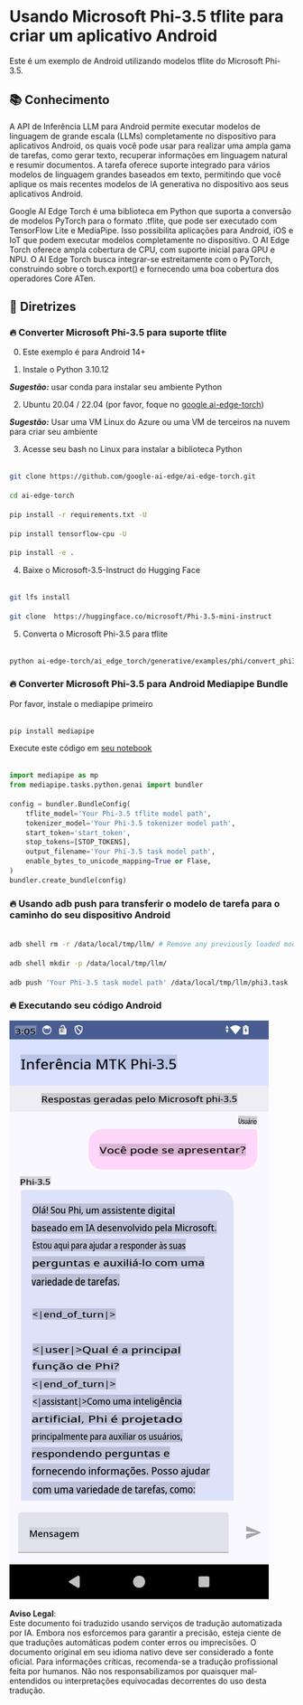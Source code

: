 # **Usando Microsoft Phi-3.5 tflite para criar um aplicativo Android**

Este é um exemplo de Android utilizando modelos tflite do Microsoft Phi-3.5.

## **📚 Conhecimento**

A API de Inferência LLM para Android permite executar modelos de linguagem de grande escala (LLMs) completamente no dispositivo para aplicativos Android, os quais você pode usar para realizar uma ampla gama de tarefas, como gerar texto, recuperar informações em linguagem natural e resumir documentos. A tarefa oferece suporte integrado para vários modelos de linguagem grandes baseados em texto, permitindo que você aplique os mais recentes modelos de IA generativa no dispositivo aos seus aplicativos Android.

Google AI Edge Torch é uma biblioteca em Python que suporta a conversão de modelos PyTorch para o formato .tflite, que pode ser executado com TensorFlow Lite e MediaPipe. Isso possibilita aplicações para Android, iOS e IoT que podem executar modelos completamente no dispositivo. O AI Edge Torch oferece ampla cobertura de CPU, com suporte inicial para GPU e NPU. O AI Edge Torch busca integrar-se estreitamente com o PyTorch, construindo sobre o torch.export() e fornecendo uma boa cobertura dos operadores Core ATen.

## **🪬 Diretrizes**

### **🔥 Converter Microsoft Phi-3.5 para suporte tflite**

0. Este exemplo é para Android 14+

1. Instale o Python 3.10.12

***Sugestão:*** usar conda para instalar seu ambiente Python

2. Ubuntu 20.04 / 22.04 (por favor, foque no [google ai-edge-torch](https://github.com/google-ai-edge/ai-edge-torch))

***Sugestão:*** Usar uma VM Linux do Azure ou uma VM de terceiros na nuvem para criar seu ambiente

3. Acesse seu bash no Linux para instalar a biblioteca Python

```bash

git clone https://github.com/google-ai-edge/ai-edge-torch.git

cd ai-edge-torch

pip install -r requirements.txt -U 

pip install tensorflow-cpu -U

pip install -e .

```

4. Baixe o Microsoft-3.5-Instruct do Hugging Face

```bash

git lfs install

git clone  https://huggingface.co/microsoft/Phi-3.5-mini-instruct

```

5. Converta o Microsoft Phi-3.5 para tflite

```bash

python ai-edge-torch/ai_edge_torch/generative/examples/phi/convert_phi3_to_tflite.py --checkpoint_path  Your Microsoft Phi-3.5-mini-instruct path --tflite_path Your Microsoft Phi-3.5-mini-instruct tflite path  --prefill_seq_len 1024 --kv_cache_max_len 1280 --quantize True

```

### **🔥 Converter Microsoft Phi-3.5 para Android Mediapipe Bundle**

Por favor, instale o mediapipe primeiro

```bash

pip install mediapipe

```

Execute este código em [seu notebook](../../../../../../code/09.UpdateSamples/Aug/Android/convert/convert_phi.ipynb)

```python

import mediapipe as mp
from mediapipe.tasks.python.genai import bundler

config = bundler.BundleConfig(
    tflite_model='Your Phi-3.5 tflite model path',
    tokenizer_model='Your Phi-3.5 tokenizer model path',
    start_token='start_token',
    stop_tokens=[STOP_TOKENS],
    output_filename='Your Phi-3.5 task model path',
    enable_bytes_to_unicode_mapping=True or Flase,
)
bundler.create_bundle(config)

```

### **🔥 Usando adb push para transferir o modelo de tarefa para o caminho do seu dispositivo Android**

```bash

adb shell rm -r /data/local/tmp/llm/ # Remove any previously loaded models

adb shell mkdir -p /data/local/tmp/llm/

adb push 'Your Phi-3.5 task model path' /data/local/tmp/llm/phi3.task

```

### **🔥 Executando seu código Android**

![demo](../../../../../../translated_images/demo.8981711efb5a9cee5dcd835f66b3b31b94b4f3e527300e15a98a0d48863b9fbd.pt.png)

**Aviso Legal**:  
Este documento foi traduzido usando serviços de tradução automatizada por IA. Embora nos esforcemos para garantir a precisão, esteja ciente de que traduções automáticas podem conter erros ou imprecisões. O documento original em seu idioma nativo deve ser considerado a fonte oficial. Para informações críticas, recomenda-se a tradução profissional feita por humanos. Não nos responsabilizamos por quaisquer mal-entendidos ou interpretações equivocadas decorrentes do uso desta tradução.